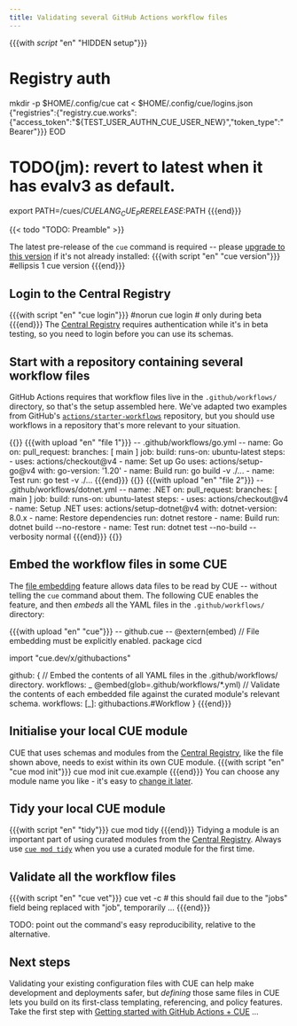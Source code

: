 ```yaml
---
title: Validating several GitHub Actions workflow files
---
```


{{{with _script_ "en" "HIDDEN setup"}}}
# Registry auth
mkdir -p $HOME/.config/cue
cat <<EOD > $HOME/.config/cue/logins.json
{"registries":{"registry.cue.works":{"access_token":"${TEST_USER_AUTHN_CUE_USER_NEW}","token_type":"Bearer"}}}
EOD

# TODO(jm): revert to latest when it has evalv3 as default.
export PATH=/cues/$CUELANG_CUE_PRERELEASE:$PATH
{{{end}}}

{{< todo "TODO: Preamble" >}}

The latest pre-release of the `cue` command is required -- please
[upgrade to this version](/docs/installing-cue/) if it's not already installed:
{{{with script "en" "cue version"}}}
#ellipsis 1
cue version
{{{end}}}

## Login to the Central Registry

{{{with script "en" "cue login"}}}
#norun
cue login # only during beta
{{{end}}}
The
[Central Registry](https://registry.cue.works)
requires authentication while it's in beta testing,
so you need to login before you can use its schemas.

## Start with a repository containing several workflow files

GitHub Actions requires that workflow files live in the `.github/workflows/`
directory, so that's the setup assembled here.
We've adapted two examples from GitHub's
[`actions/starter-workflows`](https://github.com/actions/starter-workflows/tree/main/ci)
repository, but you should use workflows in a repository that's more relevant
to your situation.

{{<columns>}}
{{{with upload "en" "file 1"}}}
-- .github/workflows/go.yml --
name: Go
on:
  pull_request:
    branches: [ main ]
job:
  build:
    runs-on: ubuntu-latest
    steps:
    - uses: actions/checkout@v4
    - name: Set up Go
      uses: actions/setup-go@v4
      with:
        go-version: '1.20'
    - name: Build
      run: go build -v ./...
    - name: Test
      run: go test -v ./...
{{{end}}}
{{<columns-separator>}}
{{{with upload "en" "file 2"}}}
-- .github/workflows/dotnet.yml --
name: .NET
on:
  pull_request:
    branches: [ main ]
job:
  build:
    runs-on: ubuntu-latest
    steps:
    - uses: actions/checkout@v4
    - name: Setup .NET
      uses: actions/setup-dotnet@v4
      with:
        dotnet-version: 8.0.x
    - name: Restore dependencies
      run: dotnet restore
    - name: Build
      run: dotnet build --no-restore
    - name: Test
      run: dotnet test --no-build --verbosity normal
{{{end}}}
{{</columns>}}

## Embed the workflow files in some CUE

The [file embedding](https://cuelang.org/docs/howto/embed-files-in-cue-evaluation/)
feature allows data files to be read by CUE -- without telling the `cue` command
about them. The following CUE enables the feature, and then *embeds* all the YAML
files in the `.github/workflows/` directory:

{{{with upload "en" "cue"}}}
-- github.cue --
@extern(embed) // File embedding must be explicitly enabled.
package cicd

import "cue.dev/x/githubactions"

github: {
	// Embed the contents of all YAML files in the .github/workflows/ directory.
	workflows: _ @embed(glob=.github/workflows/*.yml)
	// Validate the contents of each embedded file against the curated module's relevant schema.
	workflows: [_]: githubactions.#Workflow
}
{{{end}}}

## Initialise your local CUE module

CUE that uses schemas and modules from the
[Central Registry](https://registry.cue.works), like the file shown above,
needs to exist within its own CUE module.
{{{with script "en" "cue mod init"}}}
cue mod init cue.example
{{{end}}}
You can choose any module name you like - it's easy to
[change it later](https://cuelang.org/docs/reference/command/cue-help-mod-rename/).

## Tidy your local CUE module

{{{with script "en" "tidy"}}}
cue mod tidy
{{{end}}}
Tidying a module is an important part of using curated modules from the
[Central Registry](https://registry.cue.works).
Always use
[`cue mod tidy`](https://cuelang.org/docs/reference/command/cue-help-mod-tidy/)
when you use a curated module for the first time.

## Validate all the workflow files

{{{with script "en" "cue vet"}}}
cue vet -c # this should fail due to the "jobs" field being replaced with "job", temporarily ...
{{{end}}}

TODO: point out the command's easy reproducibility, relative to the alternative.

## Next steps

Validating your existing configuration files with CUE can help make development
and deployments safer, but *defining* those same files in CUE lets you build on
its first-class templating, referencing, and policy features. Take the first
step with
[Getting started with GitHub Actions + CUE]({{<relref"getting-started-with-github-actions-cue">}})
...
